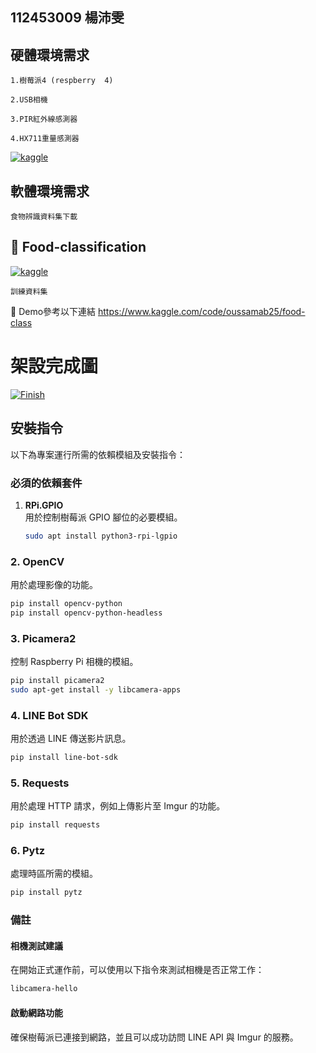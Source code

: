 ## 112453009 楊沛雯
## 硬體環境需求

`1.樹莓派4 (respberry  4)` 

`2.USB相機`

`3.PIR紅外線感測器`

`4.HX711重量感測器`

[![kaggle](https://i.imgur.com/OeQeTlg.png)]()

## 軟體環境需求

`食物辨識資料集下載`

## 🔗 Food-classification 

[![kaggle](https://miro.medium.com/v2/resize:fit:1400/format:webp/1*JSbnt_mxpFfkGtNtGbR40g.png)](https://www.kaggle.com/datasets/bjoernjostein/food-classification)

`訓練資料集`

🔗 Demo參考以下連結
https://www.kaggle.com/code/oussamab25/food-class


# 架設完成圖
[![Finish](https://i.imgur.com/G2z4Z4w.jpg)]()



## 安裝指令
以下為專案運行所需的依賴模組及安裝指令：

### 必須的依賴套件
1. **RPi.GPIO**  
   用於控制樹莓派 GPIO 腳位的必要模組。  
   ```bash
   sudo apt install python3-rpi-lgpio
   ```

### 2. OpenCV
用於處理影像的功能。
```bash
pip install opencv-python
pip install opencv-python-headless
```

### 3. Picamera2
控制 Raspberry Pi 相機的模組。
```bash
pip install picamera2
sudo apt-get install -y libcamera-apps
```

### 4. LINE Bot SDK
用於透過 LINE 傳送影片訊息。
```bash
pip install line-bot-sdk
```

### 5. Requests
用於處理 HTTP 請求，例如上傳影片至 Imgur 的功能。
```bash
pip install requests
```

### 6. Pytz
處理時區所需的模組。
```bash
pip install pytz
```

### 備註


#### 相機測試建議
在開始正式運作前，可以使用以下指令來測試相機是否正常工作：  
```bash
libcamera-hello
```
#### 啟動網路功能
確保樹莓派已連接到網路，並且可以成功訪問 LINE API 與 Imgur 的服務。 











